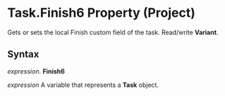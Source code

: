 
# Task.Finish6 Property (Project)

Gets or sets the local Finish custom field of the task. Read/write  **Variant**.


## Syntax

 _expression_. **Finish6**

 _expression_ A variable that represents a **Task** object.

